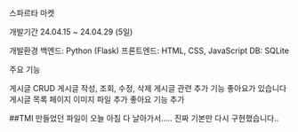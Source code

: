 스파르타 마켓

개발기간
24.04.15 ~ 24.04.29 (5일)

개발환경
백엔드: Python (Flask)
프론트엔드: HTML, CSS, JavaScript
DB: SQLite

주요 기능

게시글 CRUD
게시글 작성, 조회, 수정, 삭제
게시글 관련 추가 기능
좋아요가 있습니다
게시글 목록 페이지
이미지 파일 추가
좋아요 기능 추가

##TMI
만들었던 파일이 오늘 아침 다 날아가서..... 진짜 기본만 다시 구현했습니다..
